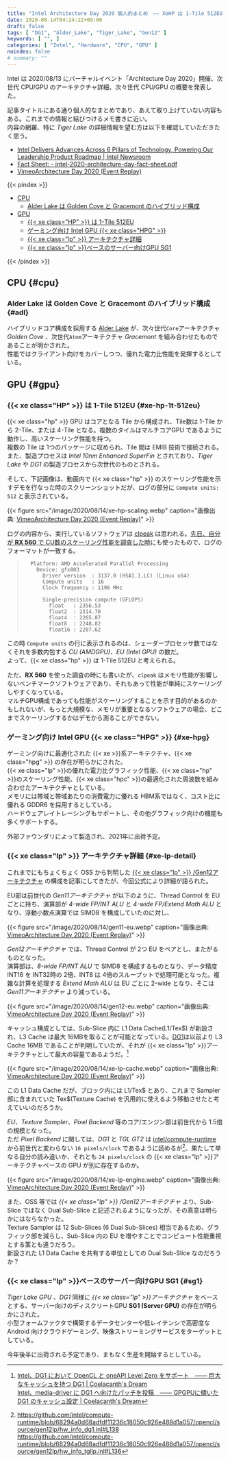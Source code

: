 ```yaml
---
title: "Intel Architecture Day 2020 個人的まとめ　―― XeHP は 1-Tile 512EU、XeLPアーキテクチャ詳細"
date: 2020-08-14T04:24:22+09:00
draft: false
tags: [ "DG1", "Alder_Lake", "Tiger_Lake", "Gen12" ]
keywords: [ "", ]
categories: [ "Intel", "Hardware", "CPU", "GPU" ]
noindex: false
# summary: ""
---
```


Intel は 2020/08/13 にバーチャルイベント「Architecture Day 2020」開催、次世代 CPU/GPU のアーキテクチャ詳細、次々世代 CPU/GPU の概要を発表した。  

記事タイトルにある通り個人的なまとめであり、あえて取り上げていない内容もある。これまでの情報と結びつけるメモ書きに近い。  
内容の網羅、特に *Tiger Lake* の詳細情報を望む方は以下を確認していただきたく思う。  

 * [Intel Delivers Advances Across 6 Pillars of Technology, Powering Our Leadership Product Roadmap | Intel Newsroom](https://newsroom.intel.com/editorials/advances-across-6-pillars-technology/)
 * [Fact Sheet: - intel-2020-architecture-day-fact-sheet.pdf](https://newsroom.intel.com/wp-content/uploads/sites/11/2020/08/intel-2020-architecture-day-fact-sheet.pdf)
 * [VimeoArchitecture Day 2020 (Event Replay)](https://vimeo.com/intelpr/review/447304765/179933d14f)

{{< pindex >}}

 * [CPU](#cpu)
   * [Alder Lake は Golden Cove と Gracemont のハイブリッド構成](#adl)
 * [GPU](#gpu)
   * [{{< xe class="HP" >}} は 1-Tile 512EU](#xe-hp-1t-512eu)
   * [ゲーミング向け Intel GPU {{< xe class="HPG" >}}](#xe-hpg)
   * [{{< xe class="lp" >}} アーキテクチャ詳細](#xe-lp-detail)
   * [{{< xe class="lp" >}}ベースのサーバー向けGPU SG1](#sg1)

{{< /pindex >}}

## CPU {#cpu}
### Alder Lake は Golden Cove と Gracemont のハイブリッド構成 {#adl}
ハイブリッドコア構成を採用する [Alder Lake](/tags/alder_lake) が、次々世代`Core`アーキテクチャ *Golden Cove* 、次世代`Atom`アーキテクチャ *Gracemont* を組み合わせたものであることが明かされた。  
性能ではクライアント向けをカバーしつつ、優れた電力比性能を発揮するとしている。  

## GPU {#gpu}
### {{< xe class="HP" >}} は 1-Tile 512EU {#xe-hp-1t-512eu}

{{< xe class="hp" >}} GPU はコアとなる Tile から構成され、Tile数は 1-Tile から 2-Tile、または 4-Tile となる。複数のタイルはマルチコアGPU であるように動作し、高いスケーリング性能を持つ。  
複数の Tile は 1つのパッケージに収められ、Tile 間は EMIB 技術で接続される。  
また、製造プロセスは *Intel 10nm Enhanced SuperFin* とされており、*Tiger Lake* や *DG1* の製造プロセスから次世代のものとされる。  

そして、下記画像は、動画内で {{< xe class="hp" >}} のスケーリング性能を示すデモを行なった時のスクリーンショットだが、ログの部分に `Compute units: 512` と表示されている。  

{{< figure src="/image/2020/08/14/xe-hp-scaling.webp" caption="画像出典: [VimeoArchitecture Day 2020 (Event Replay)](https://vimeo.com/intelpr/review/447304765/179933d14f)" >}}

ログの内容から、実行しているソフトウェアは [clpeak](https://github.com/krrishnarraj/clpeak) は思われる。[先日、自分が **RX 560** で CU数のスケーリング性能を調査した時](/posts/2020/08/06/polaris11-cu-scaling-test/)にも使ったもので、ログのフォーマットが一致する。  

 >       Platform: AMD Accelerated Parallel Processing
 >         Device: gfx803
 >           Driver version  : 3137.0 (HSA1.1,LC) (Linux x64)
 >           Compute units   : 16
 >           Clock frequency : 1196 MHz
 >       
 >           Single-precision compute (GFLOPS)
 >             float   : 2356.53
 >             float2  : 2314.70
 >             float4  : 2265.87
 >             float8  : 2248.82
 >             float16 : 2207.62

この時 `Compute units` の行に表示されるのは、シェーダープロセッサ数ではなくそれを多数内包する *CU (AMDGPU)、EU (Intel GPU)* の数だ。  
よって、{{< xe class="hp" >}} は 1-Tile 512EU と考えられる。  

ただ、**RX 560** を使った調査の時にも書いたが、`clpeak` はメモリ性能が影響しないベンチマークソフトウェアであり、それもあって性能が単純にスケーリングしやすくなっている。  
マルチGPU構成であっても性能がスケーリングすることを示す目的があるのかもしれないが、もっと大規模な、メモリが重要となるソフトウェアの場合、どこまでスケーリングするかはデモから測ることができない。  

### ゲーミング向け Intel GPU {{< xe class="HPG" >}} {#xe-hpg}
ゲーミング向けに最適化された {{< xe >}}系アーキテクチャ、{{< xe class="hpg" >}} の存在が明らかにされた。  
{{< xe class="lp" >}}の優れた電力比グラフィック性能、{{< xe class="hp" >}}のスケーリング性能、{{< xe class="hpc" >}}の最適化された周波数を組み合わせたアーキテクチャとしている。  
メモリには帯域と帯域あたりの消費電力に優れる HBM系ではなく、コスト比に優れる GDDR6 を採用するとしている。  
ハードウェアレイトレーシングもサポートし、その他グラフィック向けの機能も多くサポートする。  

外部ファウンダリによって製造され、2021年に出荷予定。  


### {{< xe class="lp" >}} アーキテクチャ詳細 {#xe-lp-detail}
これまでにもちょくちょく OSS から判明した [{{< xe class="lp" >}} /Gen12アーキテクチャ](/tags/gen12) の構成を記事にしてきたが、今回公式により詳細が語られた。  

EU部は前世代の *Gen11アーキテクチャ* が以下のように、Thread Control を EUごとに持ち、演算部が *4-wide FP/INT ALU* と *4-wide FP/Extend Math ALU* となり、浮動小数点演算では SIMD8 を構成していたのに対し、

{{< figure src="/image/2020/08/14/gen11-eu.webp" caption="画像出典: [VimeoArchitecture Day 2020 (Event Replay)](https://vimeo.com/intelpr/review/447304765/179933d14f)" >}}

*Gen12アーキテクチャ* では、Thread Control が 2つ EU をペアとし、またがるものとなった。  
演算部は、*8-wide FP/INT ALU* で SIMD8 を構成するものとなり、データ精度 INT16 を INT32時の 2倍、INT8 は 4倍のスループットで処理可能となった。複雑な計算を処理する *Extend Math ALU* は EU ごとに 2-wide となり、そこは *Gen11アーキテクチャ* より減っている。  

{{< figure src="/image/2020/08/14/gen12-eu.webp" caption="画像出典: [VimeoArchitecture Day 2020 (Event Replay)](https://vimeo.com/intelpr/review/447304765/179933d14f)" >}}

キャッシュ構成としては、Sub-Slice 内に L1 Data Cache(L1/Tex$) が新設され、L3 Cache は最大 16MBを取ることが可能となっている。[DG1](/tags/dg1)は以前より L3 Cache 16MB であることが判明していたが、それが {{< xe class="lp" >}}アーキテクチャとして最大の容量であるようだ。[^dg1-cd]  

[^dg1-cd]: [Intel、DG1 において OpenCL と oneAPI Level Zero をサポート　―― 巨大なキャッシュを持つ DG1 | Coelacanth's Dream](/posts/2020/06/20/intel-dg1-support-opencl-levelzero/)<br>[Intel、media-driver に DG1 へ向けたパッチを投稿　―― GPGPUに傾いた DG1 のキャッシュ設定 | Coelacanth's Dream](/posts/2020/06/25/intel-media-driver-dg1/)

{{< figure src="/image/2020/08/14/xe-lp-cache.webp" caption="画像出典: [VimeoArchitecture Day 2020 (Event Replay)](https://vimeo.com/intelpr/review/447304765/179933d14f)" >}}

この L1 Data Cache だが、ブロック内には L1/Tex$ とあり、これまで Sampler部に含まれていた Tex$(Texture Cache) を汎用的に使えるよう移動させたと考えていいのだろうか。  

*EU、Texture Sampler、Pixel Backend* 等のコア/エンジン部は前世代から 1.5倍の規模となった。  
ただ *Pixel Backend* に関しては、*DG1* と *TGL GT2* は [intel/compute-runtime](https://github.com/intel/compute-runtime) から前世代と変わらない `16 pixels/clock` であるように読めるが[^dg1-tgl-fill-rate]、果たして単なる自分の読み違いか、それとも `24 pixels/clock` の {{< xe class="lp" >}}アーキテクチャベースの GPU が別に存在するのか。  

[^dg1-tgl-fill-rate]: <https://github.com/intel/compute-runtime/blob/68294a0d68adfdf11236c18050c926e488d1a057/opencl/source/gen12lp/hw_info_dg1.inl#L138> <br><https://github.com/intel/compute-runtime/blob/68294a0d68adfdf11236c18050c926e488d1a057/opencl/source/gen12lp/hw_info_tgllp.inl#L136>

{{< figure src="/image/2020/08/14/xe-lp-engine.webp" caption="画像出典: [VimeoArchitecture Day 2020 (Event Replay)](https://vimeo.com/intelpr/review/447304765/179933d14f)" >}}

また、OSS 等では *{{< xe class="lp" >}} /Gen12アーキテクチャ* より、Sub-Slice ではなく Dual Sub-Slice と記述されるようになったが、その真意は明らかにはならなかった。  
Texture Sampler は 12 Sub-Slices (6 Dual Sub-Slices) 相当であるため、グラフィック部を減らし、Sub-Slice 内の EU を増やすことでコンピュート性能重視とする策とも違うだろう。  
新設された L1 Data Cache を共有する単位としての Dual Sub-Slice なのだろうか？  


### {{< xe class="lp" >}}ベースのサーバー向けGPU SG1 {#sg1}
*Tiger Lake GPU* 、*DG1* 同様に *{{< xe class="lp" >}}アーキテクチャ* をベースとする、サーバー向けのディスクリートGPU **SG1 (Server GPU)** の存在が明らかにされた。  
小型フォームファクタで構築するデータセンターや低レイテンシで高密度な Android 向けクラウドゲーミング、映像ストリーミングサービスをターゲットとしている。  


今年後半に出荷される予定であり、まもなく生産を開始するとしている。  

